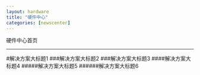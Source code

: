 ```yaml
---
layout: hardware
title: "硬件中心"
categories: [newscenter]
---
```

硬件中心首页
<hr/>
#解决方案大标题1
###解决方案大标题2
###解决方案大标题3
####解决方案大标题4
#####解决方案大标题5
######解决方案大标题6